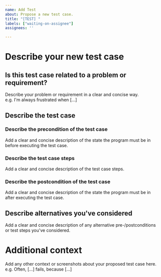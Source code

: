 ```yaml
---
name: Add Test
about: Propose a new test case.
title: "[TEST] "
labels: ["waiting-on-assignee"]
assignees: ''

---
```


# Describe your new test case
## Is this test case related to a problem or requirement?

Describe your problem or requirement in a clear and concise way.  
e.g. I'm always frustrated when […]

## Describe the test case
### Describe the precondition of the test case

Add a clear and concise description of the state the program must be in before executing the test case.

### Describe the test case steps

Add a clear and concise description of the test case steps.

### Describe the postcondition of the test case

Add a clear and concise description of the state the program must be in after executing the test case.

## Describe alternatives you've considered

Add a clear and concise description of any alternative pre-/postconditions or test steps you've considered.

# Additional context

Add any other context or screenshots about your proposed test case here.  
e.g. Often, […] fails, because […]
